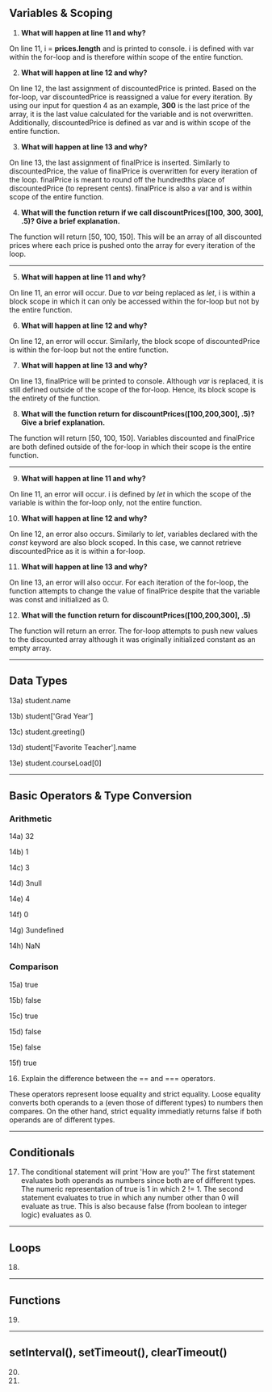 ## Variables & Scoping

1) **What will happen at line 11 and why?**

  On line 11, i = **prices.length** and is printed to console. i is defined with var within the for-loop and is therefore within scope of the entire function.
  
2) **What will happen at line 12 and why?**

  On line 12, the last assignment of discountedPrice is printed. Based on the for-loop, var discountedPrice is reassigned a value for every iteration. By using our input for question 4 as an example, **300** is the last price of the array, it is the last value calculated for the variable and is not overwritten. Additionally, discountedPrice is defined as var and is within scope of the entire function.

3) **What will happen at line 13 and why?**

  On line 13, the last assignment of finalPrice is inserted. Similarly to discountedPrice, the value of finalPrice is overwritten for every iteration of the loop. finalPrice is meant to round off the hundredths place of discountedPrice (to represent cents). finalPrice is also a var and is within scope of the entire function.

4) **What will the function return if we call discountPrices([100, 300, 300], .5)? Give a brief explanation.**

  The function will return [50, 100, 150]. This will be an array of all discounted prices where each price is pushed onto the array for every iteration of the loop.

--------------------------------------------

5) **What will happen at line 11 and why?**

  On line 11, an error will occur. Due to <em>var</em> being replaced as <em>let</em>, i is within a block scope in which it can only be accessed within the for-loop but not by the entire function.

6) **What will happen at line 12 and why?**

  On line 12, an error will occur. Similarly, the block scope of discountedPrice is within the for-loop but not the entire function.

7) **What will happen at line 13 and why?**

  On line 13, finalPrice will be printed to console. Although <em>var</em> is replaced, it is still defined outside of the scope of the for-loop. Hence, its block scope is the entirety of the function.
  
8) **What will the function return for discountPrices([100,200,300], .5)? Give a brief explanation.**

  The function will return [50, 100, 150]. Variables discounted and finalPrice are both defined outside of the for-loop in which their scope is the entire function.

--------------------------------------------

9) **What will happen at line 11 and why?**

  On line 11, an error will occur. i is defined by <em>let</em> in which the scope of the variable is within the for-loop only, not the entire function.

10) **What will happen at line 12 and why?**

  On line 12, an error also occurs. Similarly to <em>let</em>, variables declared with the <em>const</em> keyword are also block scoped. In this case, we cannot retrieve discountedPrice as it is within a for-loop.
  
11) **What will happen at line 13 and why?**

  On line 13, an error will also occur. For each iteration of the for-loop, the function attempts to change the value of finalPrice despite that the variable was const and initialized as 0.

12) **What will the function return for discountPrices([100,200,300], .5)**

  The function will return an error. The for-loop attempts to push new values to the discounted array although it was originally initialized constant as an empty array. 
  
--------------------------------------------

## Data Types

13a) student.name

13b) student['Grad Year']

13c) student.greeting()

13d) student['Favorite Teacher'].name

13e) student.courseLoad[0]


--------------------------------------------

## Basic Operators & Type Conversion

### Arithmetic
14a) 32

14b) 1

14c) 3

14d) 3null

14e) 4

14f) 0

14g) 3undefined

14h) NaN

### Comparison
15a) true

15b) false

15c) true

15d) false

15e) false

15f) true

16) Explain the difference between the == and === operators.

These operators represent loose equality and strict equality. Loose equality converts both operands to a (even those of different types) to numbers then compares. On the other hand, strict equality immediatly returns false if both operands are of different types.

--------------------------------------------

## Conditionals

17) The conditional statement will print 'How are you?' The first statement evaluates both operands as numbers since both are of different types. The numeric representation of true is 1 in which 2 != 1. The second statement evaluates to true in which any number other than 0 will evaluate as true. This is also because false (from boolean to integer logic) evaluates as 0.

--------------------------------------------

## Loops

18)

--------------------------------------------

## Functions

19)

--------------------------------------------

## setInterval(), setTimeout(), clearTimeout()

20)

21)
